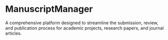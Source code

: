 # ManuscriptManager
A comprehensive platform designed to streamline the submission, review, and publication process for academic projects, research papers, and journal articles.
